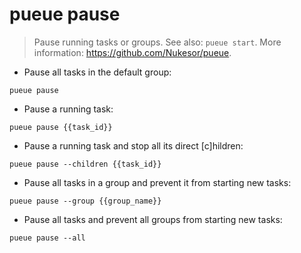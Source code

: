 # pueue pause

> Pause running tasks or groups.
> See also: `pueue start`.
> More information: <https://github.com/Nukesor/pueue>.

- Pause all tasks in the default group:

`pueue pause`

- Pause a running task:

`pueue pause {{task_id}}`

- Pause a running task and stop all its direct [c]hildren:

`pueue pause --children {{task_id}}`

- Pause all tasks in a group and prevent it from starting new tasks:

`pueue pause --group {{group_name}}`

- Pause all tasks and prevent all groups from starting new tasks:

`pueue pause --all`
